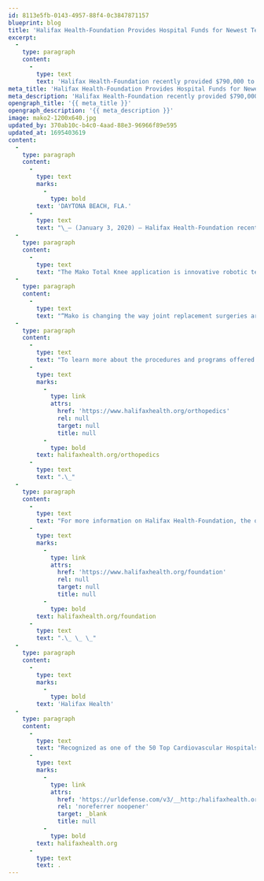 ```yaml
---
id: 8113e5fb-0143-4957-88f4-0c3847871157
blueprint: blog
title: 'Halifax Health-Foundation Provides Hospital Funds for Newest Technology in Total Knee Replacement'
excerpt:
  -
    type: paragraph
    content:
      -
        type: text
        text: 'Halifax Health-Foundation recently provided $790,000 to Halifax Health Medical Center of Daytona Beach for the purchase of the newest technology in total knee replacement – Stryker’s Mako Robotic-Arm Assisted Total Knee application.'
meta_title: 'Halifax Health-Foundation Provides Hospital Funds for Newest Technology in Total Knee Replacement'
meta_description: 'Halifax Health-Foundation recently provided $790,000 to Halifax Health Medical Center of Daytona Beach for the purchase of the newest technology in total knee replacement.'
opengraph_title: '{{ meta_title }}'
opengraph_description: '{{ meta_description }}'
image: mako2-1200x640.jpg
updated_by: 370ab10c-b4c0-4aad-88e3-96966f89e595
updated_at: 1695403619
content:
  -
    type: paragraph
    content:
      -
        type: text
        marks:
          -
            type: bold
        text: 'DAYTONA BEACH, FLA.'
      -
        type: text
        text: "\_– (January 3, 2020) – Halifax Health-Foundation recently provided $790,000 to Halifax Health Medical Center of Daytona Beach for the purchase of the newest technology in total knee replacement – Stryker’s Mako Robotic-Arm Assisted Total Knee application."
  -
    type: paragraph
    content:
      -
        type: text
        text: "The Mako Total Knee application is innovative robotic technology that allows surgeons to personalize procedures to each patient.\_ The knee replacement treatment option is designed to relieve the pain caused by joint degeneration due to osteoarthritis.\_ Through CT-based 3D modeling of bone anatomy, surgeons can use the Mako System to create a personalized surgical plan and identify the implant size, orientation and alignment based on each patient’s unique anatomy.\_ The Mako System also enables surgeons to virtually modify the surgical plan intra-operatively and assists the surgeon in executing bone resections.\_ \_\_"
  -
    type: paragraph
    content:
      -
        type: text
        text: "“Mako is changing the way joint replacement surgeries are performed by providing each patient with a personalized surgical experience based on their specific diagnosis and anatomy,” says Eric Little, director of surgical services for Halifax Health.\_ “Using a virtual 3D model, the Mako System allows surgeons to personalize each patient’s surgical plan preoperatively before entering the operating room.\_ During surgery, the surgeon can validate that plan and make any necessary adjustments, while guiding the robotic-arm to execute that plan,” Little explains."
  -
    type: paragraph
    content:
      -
        type: text
        text: "To learn more about the procedures and programs offered by the nationally recognized orthopedics team at Halifax Health – Center for Orthopedics, visit\_"
      -
        type: text
        marks:
          -
            type: link
            attrs:
              href: 'https://www.halifaxhealth.org/orthopedics'
              rel: null
              target: null
              title: null
          -
            type: bold
        text: halifaxhealth.org/orthopedics
      -
        type: text
        text: ".\_"
  -
    type: paragraph
    content:
      -
        type: text
        text: "For more information on Halifax Health-Foundation, the official charitable gift receiving agency for Halifax Health, visit\_"
      -
        type: text
        marks:
          -
            type: link
            attrs:
              href: 'https://www.halifaxhealth.org/foundation'
              rel: null
              target: null
              title: null
          -
            type: bold
        text: halifaxhealth.org/foundation
      -
        type: text
        text: ".\_ \_ \_"
  -
    type: paragraph
    content:
      -
        type: text
        marks:
          -
            type: bold
        text: 'Halifax Health'
  -
    type: paragraph
    content:
      -
        type: text
        text: "Recognized as one of the 50 Top Cardiovascular Hospitals™ in the United States by IBM Watson Health™, Halifax Health serves Volusia and Flagler counties, providing a continuum of healthcare services through a network of organizations including a tertiary hospital, two community hospitals, an urgent care, psychiatric services, a cancer treatment center with five outreach locations, the area’s largest hospice, a center for inpatient rehabilitation, outpatient rehabilitation clinics, primary care walk-in clinics, a clinic specializing in women’s health, a pediatric care community clinic, three children’s medical practices, a home healthcare agency, and an exclusive provider organization.\_ Halifax Health offers the area’s only Level II Trauma Center, Comprehensive Stroke Center, Center for Transplant Services, Pediatric Intensive Care Unit, Pediatric Emergency Department, Child and Adolescent Behavioral Services, complete Neurosurgical Services, OB Emergency Department and Level III Neonatal Intensive Care Unit that cares for babies born earlier than 28 weeks.\_ For more information, visit\_"
      -
        type: text
        marks:
          -
            type: link
            attrs:
              href: 'https://urldefense.com/v3/__http:/halifaxhealth.org/__;!aaPAlifS5grJ!T27h5xwRDxjFmhPbooWSeNXC_A7ADouxMrjctNgx5qUzHRW52zqAyPwzfIq1l0t3crUd$'
              rel: 'noreferrer noopener'
              target: _blank
              title: null
          -
            type: bold
        text: halifaxhealth.org
      -
        type: text
        text: .
---
```

